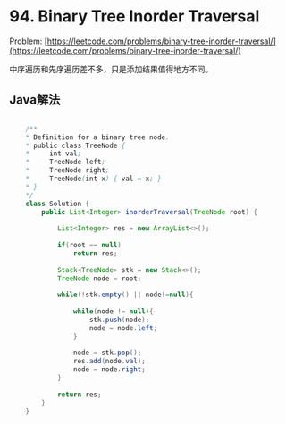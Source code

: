 # 94. Binary Tree Inorder Traversal
Problem: [https://leetcode.com/problems/binary-tree-inorder-traversal/](https://leetcode.com/problems/binary-tree-inorder-traversal/)

中序遍历和先序遍历差不多，只是添加结果值得地方不同。
## Java解法
```java

    /**
    * Definition for a binary tree node.
    * public class TreeNode {
    *     int val;
    *     TreeNode left;
    *     TreeNode right;
    *     TreeNode(int x) { val = x; }
    * }
    */
    class Solution {
        public List<Integer> inorderTraversal(TreeNode root) {
            
            List<Integer> res = new ArrayList<>();
                
            if(root == null)
                return res;
                
            Stack<TreeNode> stk = new Stack<>();
            TreeNode node = root;
                
            while(!stk.empty() || node!=null){
                    
                while(node != null){
                    stk.push(node);
                    node = node.left;
                }
                    
                node = stk.pop();
                res.add(node.val);
                node = node.right;
            }
                
            return res;
        }
    }

```